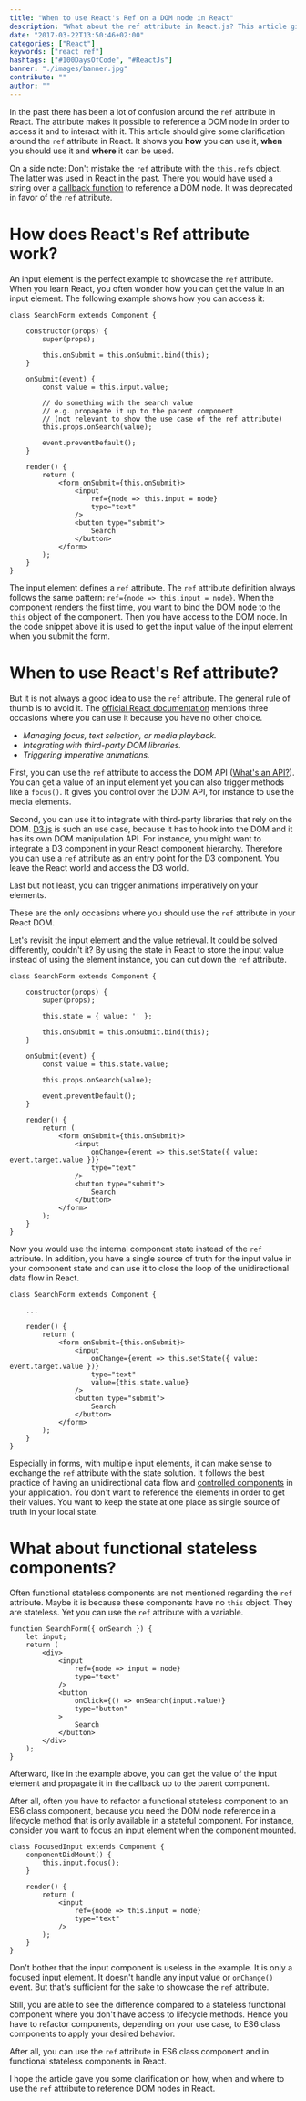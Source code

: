 ```yaml
---
title: "When to use React's Ref on a DOM node in React"
description: "What about the ref attribute in React.js? This article gives you clarification around the ref attribute to access DOM nodes in React. It shows you how you can use it, when you should use it and where it can be used and where it shouldn't be used ..."
date: "2017-03-22T13:50:46+02:00"
categories: ["React"]
keywords: ["react ref"]
hashtags: ["#100DaysOfCode", "#ReactJs"]
banner: "./images/banner.jpg"
contribute: ""
author: ""
---
```


<Sponsorship />

In the past there has been a lot of confusion around the `ref` attribute in React. The attribute makes it possible to reference a DOM node in order to access it and to interact with it. This article should give some clarification around the `ref` attribute in React. It shows you **how** you can use it, **when** you should use it and **where** it can be used.

On a side note: Don't mistake the `ref` attribute with the `this.refs` object. The latter was used in React in the past. There you would have used a string over a [callback function](/javascript-callback-function) to reference a DOM node. It was deprecated in favor of the `ref` attribute.

# How does React's Ref attribute work?

An input element is the perfect example to showcase the `ref` attribute. When you learn React, you often wonder how you can get the value in an input element. The following example shows how you can access it:

```javascript{10,24}
class SearchForm extends Component {

    constructor(props) {
        super(props);

        this.onSubmit = this.onSubmit.bind(this);
    }

    onSubmit(event) {
        const value = this.input.value;

        // do something with the search value
        // e.g. propagate it up to the parent component
        // (not relevant to show the use case of the ref attribute)
        this.props.onSearch(value);

        event.preventDefault();
    }

    render() {
        return (
            <form onSubmit={this.onSubmit}>
                <input
                    ref={node => this.input = node}
                    type="text"
                />
                <button type="submit">
                    Search
                </button>
            </form>
        );
    }
}
```

The input element defines a `ref` attribute. The `ref` attribute definition always follows the same pattern: `ref={node => this.input = node}`. When the component renders the first time, you want to bind the DOM node to the `this` object of the component. Then you have access to the DOM node. In the code snippet above it is used to get the input value of the input element when you submit the form.

# When to use React's Ref attribute?

But it is not always a good idea to use the `ref` attribute. The general rule of thumb is to avoid it. The [official React documentation](https://facebook.github.io/react/docs/refs-and-the-dom.html) mentions three occasions where you can use it because you have no other choice.

* *Managing focus, text selection, or media playback.*
* *Integrating with third-party DOM libraries.*
* *Triggering imperative animations.*

First, you can use the `ref` attribute to access the DOM API ([What's an API?](/what-is-an-api-javascript/)). You can get a value of an input element yet you can also trigger methods like a `focus()`. It gives you control over the DOM API, for instance to use the media elements.

Second, you can use it to integrate with third-party libraries that rely on the DOM. [D3.js](https://d3js.org/) is such an use case, because it has to hook into the DOM and it has its own DOM manipulation API. For instance, you might want to integrate a D3 component in your React component hierarchy. Therefore you can use a `ref` attribute as an entry point for the D3 component. You leave the React world and access the D3 world.

Last but not least, you can trigger animations imperatively on your elements.

These are the only occasions where you should use the `ref` attribute in your React DOM.

Let's revisit the input element and the value retrieval. It could be solved differently, couldn't it? By using the state in React to store the input value instead of using the element instance, you can cut down the `ref` attribute.

```javascript{6,12,23}
class SearchForm extends Component {

    constructor(props) {
        super(props);

        this.state = { value: '' };

        this.onSubmit = this.onSubmit.bind(this);
    }

    onSubmit(event) {
        const value = this.state.value;

        this.props.onSearch(value);

        event.preventDefault();
    }

    render() {
        return (
            <form onSubmit={this.onSubmit}>
                <input
                    onChange={event => this.setState({ value: event.target.value })}
                    type="text"
                />
                <button type="submit">
                    Search
                </button>
            </form>
        );
    }
}
```

Now you would use the internal component state instead of the `ref` attribute. In addition, you have a single source of truth for the input value in your component state and can use it to close the loop of the unidirectional data flow in React.

```javascript{11}
class SearchForm extends Component {

    ...

    render() {
        return (
            <form onSubmit={this.onSubmit}>
                <input
                    onChange={event => this.setState({ value: event.target.value })}
                    type="text"
                    value={this.state.value}
                />
                <button type="submit">
                    Search
                </button>
            </form>
        );
    }
}
```

Especially in forms, with multiple input elements, it can make sense to exchange the `ref` attribute with the state solution. It follows the best practice of having an unidirectional data flow and [controlled components](/react-controlled-components/) in your application. You don't want to reference the elements in order to get their values. You want to keep the state at one place as single source of truth in your local state.

# What about functional stateless components?

Often functional stateless components are not mentioned regarding the `ref` attribute. Maybe it is because these components have no `this` object. They are stateless. Yet you can use the `ref` attribute with a variable.

```javascript{2,6,10}
function SearchForm({ onSearch }) {
    let input;
    return (
        <div>
            <input
                ref={node => input = node}
                type="text"
            />
            <button
                onClick={() => onSearch(input.value)}
                type="button"
            >
                Search
            </button>
        </div>
    );
}
```

Afterward, like in the example above, you can get the value of the input element and propagate it in the callback up to the parent component.

After all, often you have to refactor a functional stateless component to an ES6 class component, because you need the DOM node reference in a lifecycle method that is only available in a stateful component. For instance, consider you want to focus an input element when the component mounted.

```javascript{3,9}
class FocusedInput extends Component {
    componentDidMount() {
        this.input.focus();
    }

    render() {
        return (
            <input
                ref={node => this.input = node}
                type="text"
            />
        );
    }
}
```

Don't bother that the input component is useless in the example. It is only a focused input element. It doesn't handle any input value or `onChange()` event. But that's sufficient for the sake to showcase the `ref` attribute.

Still, you are able to see the difference compared to a stateless functional component where you don't have access to lifecycle methods. Hence you have to refactor components, depending on your use case, to ES6 class components to apply your desired behavior.

After all, you can use the `ref` attribute in ES6 class component and in functional stateless components in React.

<Divider />

I hope the article gave you some clarification on how, when and where to use the `ref` attribute to reference DOM nodes in React.
